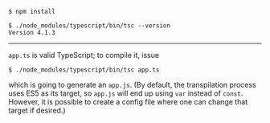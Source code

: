 ```
$ npm install

$ ./node_modules/typescript/bin/tsc --version
Version 4.1.3
```

---

`app.ts` is valid TypeScript; to compile it, issue

```
$ ./node_modules/typescript/bin/tsc app.ts
```

which is going to generate an `app.js`. (By default, the transpilation process uses ES5 as its target, so `app.js` will end up using `var` instead of `const`. However, it is possible to create a config file where one can change that target if desired.)
